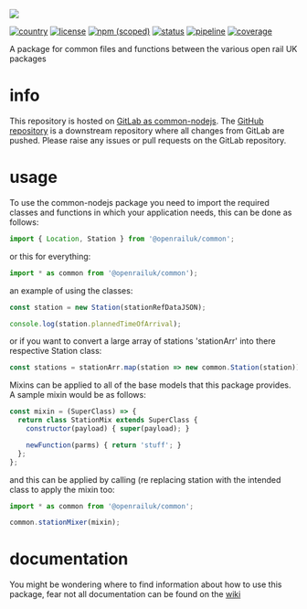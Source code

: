 ![](https://gitlab.com/openrail/uk/common-nodejs/uploads/93346c225ec30c3d1c0f92edff15af1a/common-banner.svg)

[![country](https://img.shields.io/badge/country-UK-blue.svg)](https://gitlab.com/groups/openrail/uk)
[![license](https://img.shields.io/badge/license-MIT-blue.svg)](https://choosealicense.com/licenses/mit/)
[![npm (scoped)](https://img.shields.io/npm/v/@openrailuk/common.svg)](https://www.npmjs.com/package/@openrailuk/common)
[![status](https://img.shields.io/badge/status-WIP-yellow.svg)](https://gitlab.com/openrail/uk/common-nodejs)
[![pipeline](https://gitlab.com/openrail/uk/common-nodejs/badges/master/pipeline.svg)](https://gitlab.com/openrail/uk/common-nodejs/commits/master)
[![coverage](https://gitlab.com/openrail/uk/common-nodejs/badges/master/coverage.svg)](https://gitlab.com/openrail/uk/common-nodejs/commits/master)

A package for common files and functions between the various open rail UK packages

# info

This repository is hosted on [GitLab as common-nodejs](https://gitlab.com/openrail/uk/common-nodejs). The [GitHub repository](https://github.com/CarbonCollins/openraildata-common-nodejs) is a downstream repository where all changes from GitLab are pushed. Please raise any issues or pull requests on the GitLab repository.

# usage

To use the common-nodejs package you need to import the required classes and functions in which your application needs, this can be done as follows:
```javascript
import { Location, Station } from '@openrailuk/common';
```
or this for everything:
```javascript
import * as common from '@openrailuk/common');

```

an example of using the classes:

```javascript
const station = new Station(stationRefDataJSON);

console.log(station.plannedTimeOfArrival);
```

or if you want to convert a large array of stations 'stationArr' into there respective Station class:

```javascript
const stations = stationArr.map(station => new common.Station(station));
```

Mixins can be applied to all of the base models that this package provides. A sample mixin would be as follows:

```javascript
const mixin = (SuperClass) => {
  return class StationMix extends SuperClass {
    constructor(payload) { super(payload); }

    newFunction(parms) { return 'stuff'; }
  };
};
```

and this can be applied by calling (re replacing station with the intended class to apply the mixin too:

```javascript
import * as common from '@openrailuk/common';

common.stationMixer(mixin);
```

# documentation

You might be wondering where to find information about how to use this package, fear not all documentation can be found on the [wiki](https://gitlab.com/openrail/uk/common-nodejs/wikis/home)